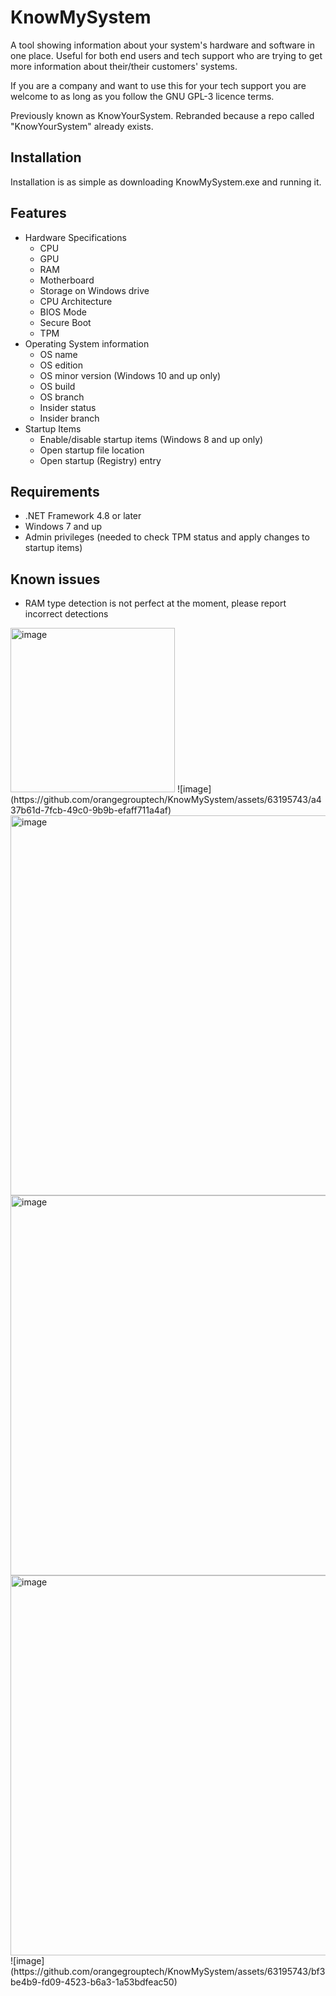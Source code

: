 # KnowMySystem
A tool showing information about your system's hardware and software in one place. Useful for both end users and tech support who are trying to get more information about their/their customers' systems.

If you are a company and want to use this for your tech support you are welcome to as long as you follow the GNU GPL-3 licence terms.

Previously known as KnowYourSystem. Rebranded because a repo called "KnowYourSystem" already exists.

## Installation
Installation is as simple as downloading KnowMySystem.exe and running it.

## Features
* Hardware Specifications
  * CPU
  * GPU
  * RAM
  * Motherboard
  * Storage on Windows drive
  * CPU Architecture
  * BIOS Mode
  * Secure Boot
  * TPM
 * Operating System information
   * OS name
   * OS edition
   * OS minor version (Windows 10 and up only)
   * OS build
   * OS branch
   * Insider status
   * Insider branch
 * Startup Items
   * Enable/disable startup items (Windows 8 and up only)
   * Open startup file location
   * Open startup (Registry) entry

## Requirements
* .NET Framework 4.8 or later
* Windows 7 and up
* Admin privileges (needed to check TPM status and apply changes to startup items)

## Known issues
* RAM type detection is not perfect at the moment, please report incorrect detections

<img width="263" alt="image" src="https://user-images.githubusercontent.com/63195743/206165179-c1ebbae0-18b4-4905-b7b5-4c09c08eb1f7.png">
![image](https://github.com/orangegrouptech/KnowMySystem/assets/63195743/a437b61d-7fcb-49c0-9b9b-efaff711a4af)
<img width="608" alt="image" src="https://user-images.githubusercontent.com/63195743/206165257-464ed2fe-5636-4e31-894a-ef0d3bbbf099.png">
<img width="608" alt="image" src="https://user-images.githubusercontent.com/63195743/206165358-9a5c4c9e-e70e-4c58-83e2-995bd8174d9f.png">
<img width="608" alt="image" src="https://user-images.githubusercontent.com/63195743/206165398-7004cff2-e597-404e-98d0-28bca5ddeb84.png">
![image](https://github.com/orangegrouptech/KnowMySystem/assets/63195743/bf3be4b9-fd09-4523-b6a3-1a53bdfeac50)



